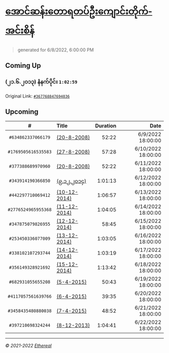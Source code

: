 # [အောင်ဆန်းတောရတပ်ဦးကျောင်းတိုက်-အင်းစိန်](https://www.facebook.com/655653464834259)

> generated for 6/8/2022, 6:00:00 PM

## Coming Up

### (၂၁.၆.၂၀၁၃) နံနက်ပိုင်း `1:02:59`

Original Link: [`#367768847694036`](https://www.facebook.com/655653464834259/videos/367768847694036)

## Upcoming

| # | Title | Duration | Date |
|:-----:|:------|---------:|-------------:|
| `#634862337066179` | [(20-8-2008)](https://www.facebook.com/655653464834259/videos/634862337066179) | 52:22 | 6/9/2022 18:00:00 |
| `#1769505616535583` | [(27-8-2008)](https://www.facebook.com/655653464834259/videos/1769505616535583) | 57:28 | 6/10/2022 18:00:00 |
| `#377388689970960` | [(20-8-2008)](https://www.facebook.com/655653464834259/videos/377388689970960) | 52:22 | 6/11/2022 18:00:00 |
| `#343914190366850` | [(၉.၁၂.၂၀၁၄)](https://www.facebook.com/655653464834259/videos/343914190366850) | 1:01:13 | 6/12/2022 18:00:00 |
| `#442297710069412` | [(10-12-2014)](https://www.facebook.com/655653464834259/videos/442297710069412) | 1:06:57 | 6/13/2022 18:00:00 |
| `#2776524965955368` | [(11-12-2014)](https://www.facebook.com/655653464834259/videos/2776524965955368) | 1:04:05 | 6/14/2022 18:00:00 |
| `#347875079826955` | [(12-12-2014)](https://www.facebook.com/655653464834259/videos/347875079826955) | 58:45 | 6/15/2022 18:00:00 |
| `#253450336077009` | [(13-12-2014)](https://www.facebook.com/655653464834259/videos/253450336077009) | 1:03:05 | 6/16/2022 18:00:00 |
| `#338102107293744` | [(14-12-2014)](https://www.facebook.com/655653464834259/videos/338102107293744) | 1:03:19 | 6/17/2022 18:00:00 |
| `#356149328921692` | [(15-12-2014)](https://www.facebook.com/655653464834259/videos/356149328921692) | 1:13:42 | 6/18/2022 18:00:00 |
| `#682931055655208` | [(5-4-2015)](https://www.facebook.com/655653464834259/videos/682931055655208) | 50:43 | 6/19/2022 18:00:00 |
| `#4117057561639766` | [(6-4-2015)](https://www.facebook.com/655653464834259/videos/4117057561639766) | 39:35 | 6/20/2022 18:00:00 |
| `#3458435480880038` | [(7-4-2015)](https://www.facebook.com/655653464834259/videos/3458435480880038) | 48:52 | 6/21/2022 18:00:00 |
| `#397210698324244` | [(8-12-2013)](https://www.facebook.com/655653464834259/videos/397210698324244) | 1:04:41 | 6/22/2022 18:00:00 |

---

_&copy; 2021-2022 [Ethereal](https://github.com/etherealtech)_